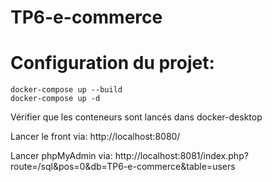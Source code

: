 # TP6-e-commerce

# Configuration du projet:

```
docker-compose up --build
docker-compose up -d
```

Vérifier que les conteneurs sont lancés dans docker-desktop

Lancer le front via: http://localhost:8080/

Lancer phpMyAdmin via: http://localhost:8081/index.php?route=/sql&pos=0&db=TP6-e-commerce&table=users